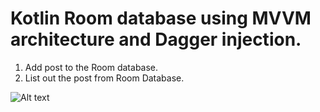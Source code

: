 # Kotlin Room database using MVVM architecture and Dagger injection.
1. Add post to the Room database.
2. List out the post from Room Database.

![Alt text](/relative/photo_2023-07-28_08-00-22.jpg/to/img.jpg?raw=true "Optional Title")
